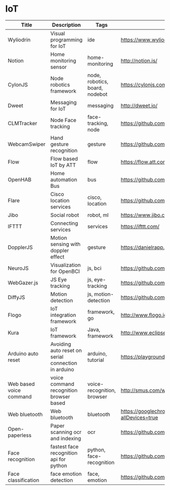 # IoT

Title | Description | Tags | Link
------------ | ------------- | ---------- | --------------
Wyliodrin | Visual programming for IoT | ide | https://www.wyliodrin.com/
Notion | Home monitoring sensor | home-monitoring | http://notion.is/
CylonJS | Node robotics framework | node, robotics, board, nodebot | https://cylonjs.com/
Dweet | Messaging for IoT | messaging | http://dweet.io/
CLMTracker | Node Face tracking | face-tracking, node | https://github.com/auduno/clmtrackr
WebcamSwiper | Hand gesture recognition | gesture | https://github.com/iambrandonn/WebcamSwiper
Flow | Flow based IoT by ATT | flow | https://flow.att.com/
OpenHAB | Home automation Bus | bus | https://github.com/openhab/openhab
Flare | Cisco location services | cisco, location | https://github.com/CiscoDevNet/flare
Jibo | Social robot | robot, ml | https://www.jibo.com/
IFTTT | Connecting services | services | https://ifttt.com/
DopplerJS | Motion sensing with doppler effect | gesture | https://danielrapp.github.io/doppler/
NeuroJS | Visualization for OpenBCI | js, bci | https://github.com/NeuroJS
WebGazer.js | JS Eye tracking | js, eye-tracking | https://github.com/brownhci/WebGazer
DiffyJS | Motion detection | js, motion-detection | https://github.com/maniart/diffyjs
Flogo | IoT integration framework | framework, go | http://www.flogo.io/
Kura | IoT framework | Java, framework | http://www.eclipse.org/kura/
Arduino auto reset | Avoiding auto reset on serial connection in arduino | arduino, tutorial | https://playground.arduino.cc/Main/DisablingAutoResetOnSerialConnection
Web based voice command | voice command recognition browser based | voice-recognition, browser | http://smus.com/web-voice-command-recognition/
Web bluetooth | Web bluetooth | bluetooth | https://googlechrome.github.io/samples/web-bluetooth/device-info.html?allDevices=true
Open-paperless | Paper scanning ocr and indexing | ocr | https://github.com/zhoubear/open-paperless
Face recognition | fastest face recognition api for python | python, face-recognition | https://github.com/ageitgey/face_recognition
Face classification | face emotion detection | face, emotion | https://github.com/oarriaga/face_classification

